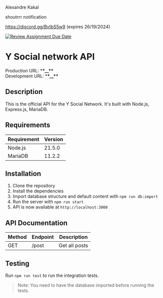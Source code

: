 Alexandre Kakal

shoutrrr notification

https://discord.gg/BvtbS5w9 (expires 26/19/2024)

[![Review Assignment Due Date](https://classroom.github.com/assets/deadline-readme-button-24ddc0f5d75046c5622901739e7c5dd533143b0c8e959d652212380cedb1ea36.svg)](https://classroom.github.com/a/OlYrOqbl)

# Y Social network API

Production URL: \***\*\_\_\*\***  
Development URL: \***\*\_\_\*\***

## Description

This is the official API for the Y Social Network.
It's built with Node.js, Express.js, MariaDB.

## Requirements

| Requirement | Version |
| ----------- | ------- |
| Node.js     | 21.5.0  |
| MariaDB     | 11.2.2  |

## Installation

1. Clone the repository
2. Install the dependencies
3. Import database structure and default content with `npm run db:import`
4. Run the server with `npm run start`
5. API is now available at `http://localhost:3000`

## API Documentation

| Method | Endpoint | Description   |
| ------ | -------- | ------------- |
| GET    | /post    | Get all posts |

## Testing

Run `npm run test` to run the integration tests.

> Note: You need to have the database imported before running the tests.
